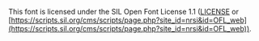 This font is licensed under the SIL Open Font License 1.1 ([LICENSE](LICENSE) or [https://scripts.sil.org/cms/scripts/page.php?site_id=nrsi&id=OFL_web](https://scripts.sil.org/cms/scripts/page.php?site_id=nrsi&id=OFL_web)).
